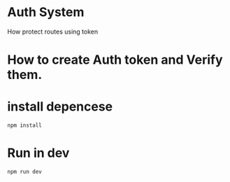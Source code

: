 # Auth System

How protect routes using token
# How to create Auth token and Verify them.

# install depencese
`npm install`

# Run in dev
`npm run dev`
